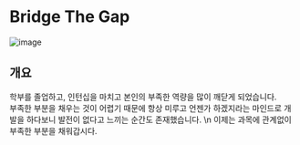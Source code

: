 # Bridge The Gap
![image](https://user-images.githubusercontent.com/55792986/163919388-98e94276-e9ab-4f29-99a0-12731ae56f43.png)

## 개요
학부를 졸업하고, 인턴십을 마치고 본인의 부족한 역량을 많이 깨닫게 되었습니다. \
부족한 부분을 채우는 것이 어렵기 때문에 항상 미루고 언젠가 하겠지라는 마인드로 개발을 하다보니 발전이 없다고 느끼는 순간도 존재했습니다. \n
이제는 과목에 관계없이 부족한 부분을 채워갑시다.
 

